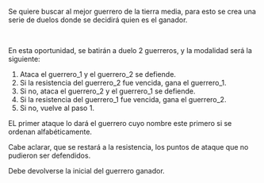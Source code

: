 <p>Se quiere buscar al mejor guerrero de la tierra media, para esto se crea una serie de duelos donde se decidirá quien es el ganador.<br/></p><p><br/></p><p>En esta oportunidad, se batirán a duelo 2 guerreros, y la modalidad será la siguiente:</p><ol><li>​Ataca el guerrero_1 y el guerrero_2 se defiende.</li><li>Si la resistencia del guerrero_2 fue vencida, gana el guerrero_1.</li><li>Si no, ataca el guerrero_2 y el guerrero_1 se defiende.</li><li>Si la resistencia del guerrero_1 fue vencida, gana el guerrero_2.</li><li>Si no, vuelve al paso 1.</li></ol><p>EL primer ataque lo dará el guerrero cuyo nombre este primero si se ordenan alfabéticamente.<br/></p><p>Cabe aclarar, que se restará a la resistencia, los puntos de ataque que no pudieron ser defendidos.</p><p>Debe devolverse la inicial del guerrero ganador.</p>